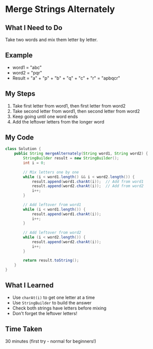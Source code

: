 # Merge Strings Alternately

## What I Need to Do
Take two words and mix them letter by letter.

## Example
- word1 = "abc"  
- word2 = "pqr"  
- Result = "a" + "p" + "b" + "q" + "c" + "r" = "apbqcr"

## My Steps
1. Take first letter from word1, then first letter from word2
2. Take second letter from word1, then second letter from word2  
3. Keep going until one word ends
4. Add the leftover letters from the longer word

## My Code
```java
class Solution {
    public String mergeAlternately(String word1, String word2) {
        StringBuilder result = new StringBuilder();
        int i = 0;
        
        // Mix letters one by one
        while (i < word1.length() && i < word2.length()) {
            result.append(word1.charAt(i));  // Add from word1
            result.append(word2.charAt(i));  // Add from word2
            i++;
        }
        
        // Add leftover from word1
        while (i < word1.length()) {
            result.append(word1.charAt(i));
            i++;
        }
        
        // Add leftover from word2
        while (i < word2.length()) {
            result.append(word2.charAt(i));
            i++;
        }
        
        return result.toString();
    }
}
```

## What I Learned
- Use `charAt(i)` to get one letter at a time
- Use `StringBuilder` to build the answer
- Check both strings have letters before mixing
- Don't forget the leftover letters!

## Time Taken
30 minutes (first try - normal for beginners!)